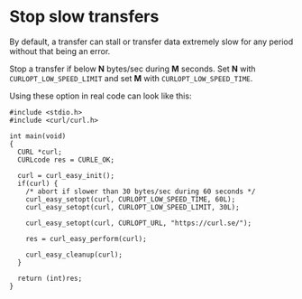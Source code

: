 # Stop slow transfers

By default, a transfer can stall or transfer data extremely slow for any
period without that being an error.

Stop a transfer if below **N** bytes/sec during **M** seconds. Set **N** with
`CURLOPT_LOW_SPEED_LIMIT` and set **M** with `CURLOPT_LOW_SPEED_TIME`.

Using these option in real code can look like this:

    #include <stdio.h>
    #include <curl/curl.h>

    int main(void)
    {
      CURL *curl;
      CURLcode res = CURLE_OK;

      curl = curl_easy_init();
      if(curl) {
        /* abort if slower than 30 bytes/sec during 60 seconds */
        curl_easy_setopt(curl, CURLOPT_LOW_SPEED_TIME, 60L);
        curl_easy_setopt(curl, CURLOPT_LOW_SPEED_LIMIT, 30L);

        curl_easy_setopt(curl, CURLOPT_URL, "https://curl.se/");

        res = curl_easy_perform(curl);

        curl_easy_cleanup(curl);
      }

      return (int)res;
    }
